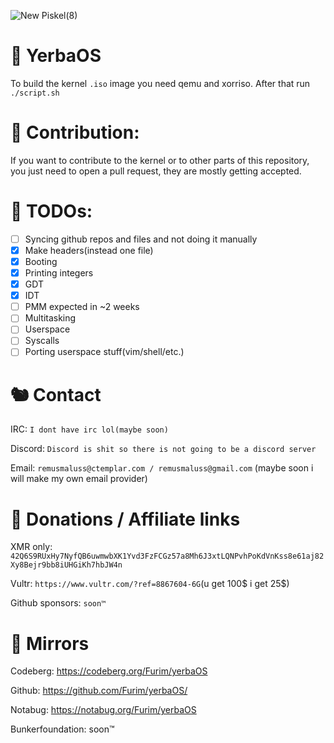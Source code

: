![New Piskel(8)](https://user-images.githubusercontent.com/30505692/117569152-941ded80-b0c4-11eb-8677-2934bcbd1d48.png)
# 🌿 YerbaOS
To build the kernel `.iso` image you need qemu and xorriso. After that run `./script.sh`

# 🐙 Contribution:
If you want to contribute to the kernel or to other parts of this repository, you just need to open a pull request, they are mostly getting accepted.

# 🦥 TODOs: 


- [ ] Syncing github repos and files and not doing it manually
- [x] Make headers(instead one file)
- [x] Booting
- [x] Printing integers
- [x] GDT 
- [x] IDT 
- [ ] PMM expected in ~2 weeks
- [ ] Multitasking
- [ ] Userspace
- [ ] Syscalls
- [ ] Porting userspace stuff(vim/shell/etc.)

# 🐿️ Contact 

IRC: `I dont have irc lol(maybe soon)`

Discord: `Discord is shit so there is not going to be a discord server` 

Email: `remusmaluss@ctemplar.com / remusmaluss@gmail.com` (maybe soon i will make my own email provider)

# 🐋 Donations / Affiliate links
XMR only: `42Q6S9RUxHy7NyfQB6uwmwbXK1Yvd3FzFCGz57a8Mh6J3xtLQNPvhPoKdVnKss8e61aj82Xy8Bejr9bb8iUHGiKh7hbJW4n `

Vultr: `https://www.vultr.com/?ref=8867604-6G`(u get 100$ i get 25$)

Github sponsors: `soon™`

# 🦦 Mirrors

Codeberg: https://codeberg.org/Furim/yerbaOS

Github: https://github.com/Furim/yerbaOS/

Notabug: https://notabug.org/Furim/yerbaOS

Bunkerfoundation: soon™
